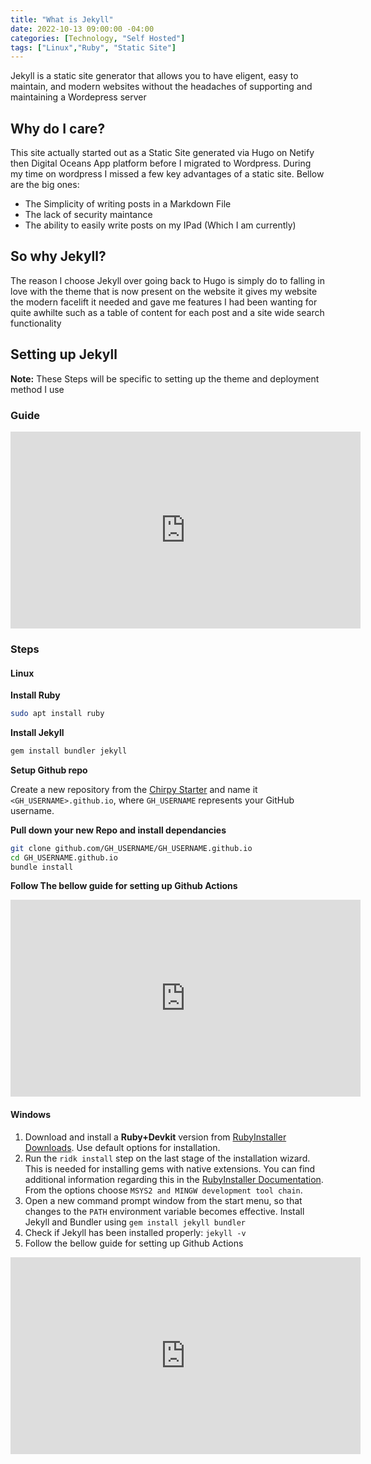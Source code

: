 ```yaml
---
title: "What is Jekyll"
date: 2022-10-13 09:00:00 -04:00
categories: [Technology, "Self Hosted"]
tags: ["Linux","Ruby", "Static Site"]
---
```

Jekyll is a static site generator that allows you to have eligent, easy to maintain, and modern websites without the headaches of supporting and maintaining a Wordepress server

## Why do I care?
This site actually started out as a Static Site generated via Hugo on Netify then Digital Oceans App platform before I migrated to Wordpress. During my time on wordpress I missed a few key advantages of a static site. Bellow are the big ones:
* The Simplicity of writing posts in a Markdown File
* The lack of security maintance
* The ability to easily write posts on my IPad (Which I am currently)

## So why Jekyll?
The reason I choose Jekyll over going back to Hugo is simply do to falling in love with the theme that is now present on the website it gives my website the modern facelift it needed and gave me features I had been wanting for quite awhilte such as a table of content for each post and a site wide search functionality

## Setting up Jekyll
**Note:** These Steps will be specific to setting up the theme and deployment method I use
### Guide
<iframe width="560" height="315" src="https://www.youtube.com/embed/F8iOU1ci19Q?start=0" title="YouTube video player" frameborder="0" allow="accelerometer; autoplay; clipboard-write; encrypted-media; gyroscope; picture-in-picture" allowfullscreen></iframe>


### Steps
#### Linux
__Install Ruby__

``` bash
sudo apt install ruby
```

__Install Jekyll__

``` bash
gem install bundler jekyll
```

__Setup Github repo__

Create a new repository from the [Chirpy Starter](https://github.com/cotes2020/chirpy-starter/generate) and name it `<GH_USERNAME>.github.io`, where `GH_USERNAME` represents your GitHub username.

__Pull down your new Repo and install dependancies__

``` bash
git clone github.com/GH_USERNAME/GH_USERNAME.github.io
cd GH_USERNAME.github.io
bundle install
```
__Follow The bellow guide for setting up Github Actions__
<iframe width="560" height="315" src="https://www.youtube.com/embed/F8iOU1ci19Q?start=874" title="YouTube video player" frameborder="0" allow="accelerometer; autoplay; clipboard-write; encrypted-media; gyroscope; picture-in-picture" allowfullscreen></iframe>

#### Windows
1. Download and install a **Ruby+Devkit** version from [RubyInstaller Downloads](https://rubyinstaller.org/downloads/). Use default options for installation.
2. Run the `ridk install` step on the last stage of the installation wizard. This is needed for installing gems with native extensions. You can find additional information regarding this in the [RubyInstaller Documentation](https://github.com/oneclick/rubyinstaller2#using-the-installer-on-a-target-system). From the options choose `MSYS2 and MINGW development tool chain`.
3. Open a new command prompt window from the start menu, so that changes to the `PATH` environment variable becomes effective. Install Jekyll and Bundler using `gem install jekyll bundler`
4. Check if Jekyll has been installed properly: `jekyll -v`
5. Follow the bellow guide for setting up Github Actions
<iframe width="560" height="315" src="https://www.youtube.com/embed/F8iOU1ci19Q?start=874" title="YouTube video player" frameborder="0" allow="accelerometer; autoplay; clipboard-write; encrypted-media; gyroscope; picture-in-picture" allowfullscreen></iframe>